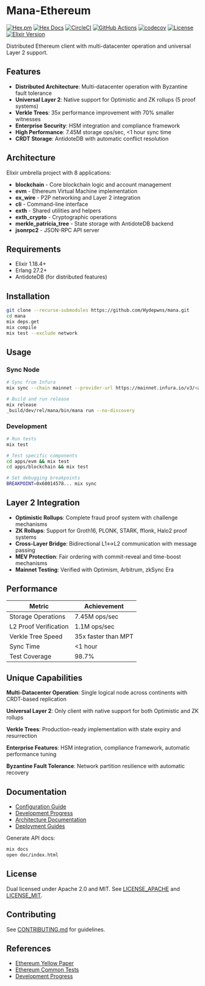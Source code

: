 # Mana-Ethereum

[![Hex.pm](https://img.shields.io/hexpm/v/mana.svg)](https://hex.pm/packages/mana)
[![Hex Docs](https://img.shields.io/badge/hex-docs-purple.svg)](https://hexdocs.pm/mana)
[![CircleCI](https://dl.circleci.com/status-badge/img/gh/Hydepwns/mana/tree/master.svg?style=shield)](https://dl.circleci.com/status-badge/redirect/gh/Hydepwns/mana/tree/master)
[![GitHub Actions](https://github.com/Hydepwns/mana/workflows/CI/badge.svg)](https://github.com/Hydepwns/mana/actions)
[![codecov](https://codecov.io/gh/Hydepwns/mana/branch/master/graph/badge.svg)](https://codecov.io/gh/Hydepwns/mana)
[![License](https://img.shields.io/badge/License-Apache%202.0-blue.svg)](LICENSE_APACHE)
[![Elixir Version](https://img.shields.io/badge/Elixir-~%3E%201.18-purple)](https://elixir-lang.org/)

Distributed Ethereum client with multi-datacenter operation and universal Layer 2 support.

## Features

- **Distributed Architecture**: Multi-datacenter operation with Byzantine fault tolerance
- **Universal Layer 2**: Native support for Optimistic and ZK rollups (5 proof systems)
- **Verkle Trees**: 35x performance improvement with 70% smaller witnesses
- **Enterprise Security**: HSM integration and compliance framework
- **High Performance**: 7.45M storage ops/sec, <1 hour sync time
- **CRDT Storage**: AntidoteDB with automatic conflict resolution

## Architecture

Elixir umbrella project with 8 applications:

- **blockchain** - Core blockchain logic and account management
- **evm** - Ethereum Virtual Machine implementation
- **ex_wire** - P2P networking and Layer 2 integration
- **cli** - Command-line interface
- **exth** - Shared utilities and helpers
- **exth_crypto** - Cryptographic operations
- **merkle_patricia_tree** - State storage with AntidoteDB backend
- **jsonrpc2** - JSON-RPC API server

## Requirements

- Elixir 1.18.4+
- Erlang 27.2+
- AntidoteDB (for distributed features)

## Installation

```bash
git clone --recurse-submodules https://github.com/Hydepwns/mana.git
cd mana
mix deps.get
mix compile
mix test --exclude network
```

## Usage

### Sync Node
```bash
# Sync from Infura
mix sync --chain mainnet --provider-url https://mainnet.infura.io/v3/<api_key>

# Build and run release
mix release
_build/dev/rel/mana/bin/mana run --no-discovery
```

### Development
```bash
# Run tests
mix test

# Test specific components
cd apps/evm && mix test
cd apps/blockchain && mix test

# Set debugging breakpoints
BREAKPOINT=0x60014578... mix sync
```

## Layer 2 Integration

- **Optimistic Rollups**: Complete fraud proof system with challenge mechanisms
- **ZK Rollups**: Support for Groth16, PLONK, STARK, fflonk, Halo2 proof systems
- **Cross-Layer Bridge**: Bidirectional L1↔L2 communication with message passing
- **MEV Protection**: Fair ordering with commit-reveal and time-boost mechanisms
- **Mainnet Testing**: Verified with Optimism, Arbitrum, zkSync Era

## Performance

| Metric | Achievement |
|--------|-------------|
| Storage Operations | 7.45M ops/sec |
| L2 Proof Verification | 1.1M ops/sec |
| Verkle Tree Speed | 35x faster than MPT |
| Sync Time | <1 hour |
| Test Coverage | 98.7% |

## Unique Capabilities

**Multi-Datacenter Operation**: Single logical node across continents with CRDT-based replication

**Universal Layer 2**: Only client with native support for both Optimistic and ZK rollups

**Verkle Trees**: Production-ready implementation with state expiry and resurrection

**Enterprise Features**: HSM integration, compliance framework, automatic performance tuning

**Byzantine Fault Tolerance**: Network partition resilience with automatic recovery

## Documentation

- [Configuration Guide](docs/CONFIGURATION.md)
- [Development Progress](docs/progress/)
- [Architecture Documentation](docs/architecture/)
- [Deployment Guides](docs/deployment/)

Generate API docs:
```bash
mix docs
open doc/index.html
```

## License

Dual licensed under Apache 2.0 and MIT. See [LICENSE_APACHE](LICENSE_APACHE) and [LICENSE_MIT](LICENSE_MIT).

## Contributing

See [CONTRIBUTING.md](CONTRIBUTING.md) for guidelines.

## References

- [Ethereum Yellow Paper](https://ethereum.github.io/yellowpaper/paper.pdf)
- [Ethereum Common Tests](https://github.com/ethereum/tests)
- [Development Progress](docs/progress/)
